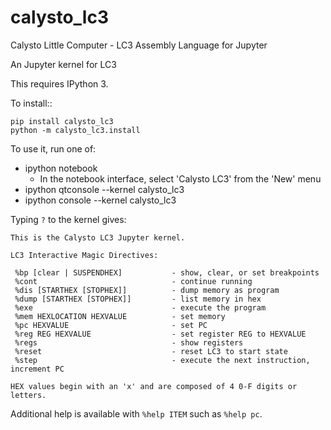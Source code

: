 # calysto_lc3

Calysto Little Computer - LC3 Assembly Language for Jupyter 

An Jupyter kernel for LC3

This requires IPython 3.

To install::

    pip install calysto_lc3
    python -m calysto_lc3.install

To use it, run one of:

* ipython notebook
  * In the notebook interface, select 'Calysto LC3' from the 'New' menu
* ipython qtconsole --kernel calysto_lc3
* ipython console --kernel calysto_lc3

Typing `?` to the kernel gives:
```
This is the Calysto LC3 Jupyter kernel.

LC3 Interactive Magic Directives: 

 %bp [clear | SUSPENDHEX]           - show, clear, or set breakpoints
 %cont                              - continue running
 %dis [STARTHEX [STOPHEX]]          - dump memory as program
 %dump [STARTHEX [STOPHEX]]         - list memory in hex
 %exe                               - execute the program
 %mem HEXLOCATION HEXVALUE          - set memory
 %pc HEXVALUE                       - set PC
 %reg REG HEXVALUE                  - set register REG to HEXVALUE
 %regs                              - show registers
 %reset                             - reset LC3 to start state
 %step                              - execute the next instruction, increment PC

HEX values begin with an 'x' and are composed of 4 0-F digits or letters.
```
Additional help is available with `%help ITEM` such as `%help pc`.

